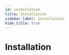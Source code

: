 ```yaml
---
id: installation
title: Installation
sidebar_label: Installation
hide_title: true
---
```


# Installation
